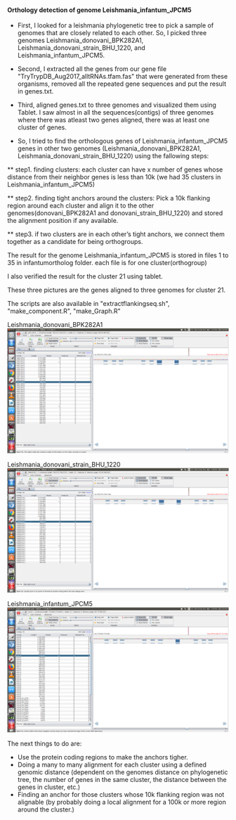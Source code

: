 #### Orthology detection of genome Leishmania_infantum_JPCM5

- First, I looked for a leishmania phylogenetic tree to pick a sample of genomes that are closely related to each other. 
So, I picked three genomes Leishmania_donovani_BPK282A1, Leishmania_donovani_strain_BHU_1220, and Leishmania_infantum_JPCM5.

- Second, I extracted all the genes from our gene file "TryTrypDB_Aug2017_alltRNAs.tfam.fas" that were generated from these organisms, removed all the repeated gene sequences and put the result in genes.txt.

- Third, aligned genes.txt to three genomes and visualized them using Tablet. I saw almost in all the sequences(contigs) of three genomes where there was atleast two genes aligned, there was at least one cluster of genes.

- So, I tried to find the orthologous genes of Leishmania_infantum_JPCM5 genes in other two genomes (Leishmania_donovani_BPK282A1, Leishmania_donovani_strain_BHU_1220) using the fallowing steps:

** step1. finding clusters: each cluster can have x number of genes whose distance from their neighbor genes is less than 10k (we had 35 clusters in Leishmania_infantum_JPCM5)

** step2. finding tight anchors around the clusters: Pick a 10k flanking region around each cluster and align it to the other genomes(donovani_BPK282A1 and donovani_strain_BHU_1220) and stored the alignment position if any available. 

** step3. if two clusters are in each other’s tight anchors, we connect them together as a candidate for being orthogroups.


The result for the genome Leishmania_infantum_JPCM5 is stored in files 1 to 35 in infantumortholog folder. each file is for one cluster(orthogroup)

I also verified the result for the cluster 21 using tablet. 

These three pictures are the genes aligned to three genomes for cluster 21.

The scripts are also available in "extractflankingseq.sh", "make_component.R", "make_Graph.R"

Leishmania_donovani_BPK282A1
![alt text](https://github.com/fhadinezhadUC/leshmania/blob/master/reportmay18/figures/se21donovi_BP2.png)

Leishmania_donovani_strain_BHU_1220
![alt text](https://github.com/fhadinezhadUC/leshmania/blob/master/reportmay18/figures/set21donovi_strain.png)

Leishmania_infantum_JPCM5
![alt text](https://github.com/fhadinezhadUC/leshmania/blob/master/reportmay18/figures/set21infantum.png)


The next things to do are:

- Use the protein coding regions to make the anchors tigher.
- Doing a many to many alignment for each cluster  using a defined genomic distance (dependent on the genomes distance on phylogenetic tree, the number of genes in the same cluster, the distance between the genes in cluster, etc.)
- Finding an anchor for those clusters whose 10k flanking region was not alignable (by probably doing a local alignment for a 100k or more region around the cluster.) 
